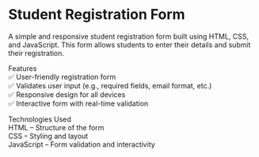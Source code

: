 # Student Registration Form
A simple and responsive student registration form built using HTML, CSS, and JavaScript. This form allows students to enter their details and submit their registration.

Features                      
✅ User-friendly registration form                     
✅ Validates user input (e.g., required fields, email format, etc.)                     
✅ Responsive design for all devices                     
✅ Interactive form with real-time validation                     


Technologies Used                     
HTML – Structure of the form                     
CSS – Styling and layout                     
JavaScript – Form validation and interactivity                      
